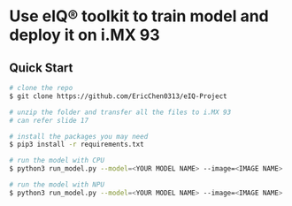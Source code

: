 # Use eIQ® toolkit to train model and deploy it on i.MX 93

## Quick Start

```bash
# clone the repo
$ git clone https://github.com/EricChen0313/eIQ-Project

# unzip the folder and transfer all the files to i.MX 93
# can refer slide 17

# install the packages you may need
$ pip3 install -r requirements.txt

# run the model with CPU
$ python3 run_model.py --model=<YOUR MODEL NAME> --image=<IMAGE NAME>

# run the model with NPU
$ python3 run_model.py --model=<YOUR MODEL NAME> --image=<IMAGE NAME>
```

